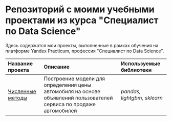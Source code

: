 # Репозиторий с моими учебными проектами из курса "Специалист по Data Science"
Здесь содержатся мои проекты, выполненные в рамках обучения на платформе Yandex Practicum, профессия "Специалист по Data Science".

| Название проекта | Описание | Используемые библиотеки | 
| :---------------------- | :---------------------- | :---------------------- |
| [Численные методы]() | Построение модели для определения цены автомобиля на основе объявлений пользователей сервиса по продаже автомобилей| *pandas, lightgbm, sklearn* |
